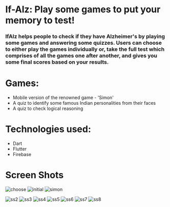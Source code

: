 # If-Alz: Play some games to put your memory to test!

### IfAlz helps people to check if they have Alzheimer's by playing some games and answering some quizzes. Users can choose to either play the games individually or, take the full test which comprises of all the games one after another, and gives you some final scores based on your results.


# Games:

- Mobile version of the renowned game - 'Simon'
- A quiz to identify some famous Indian personalities from their faces
- A quiz to check logical reasoning


# Technologies used:

- Dart
- Flutter
- Firebase

# Screen Shots

![choose](https://user-images.githubusercontent.com/51400182/74448468-05122d80-4ea1-11ea-8e0d-79a9ee5e04bb.gif)
![initial](https://user-images.githubusercontent.com/51400182/74449321-6c7cad00-4ea2-11ea-80f0-28d4f37747ed.gif)
![simon](https://user-images.githubusercontent.com/51400182/74449862-32f87180-4ea3-11ea-9a42-557a2c09e4e6.gif)


![ss2](http://drive.google.com/uc?export=view&id=1Fr_buRxgM698cGjg9N3PjyRryJvh2ws5)
![ss3](http://drive.google.com/uc?export=view&id=1Fnjttf82p2rg8_cBPUB7EGUdkOmRl3q3)
![ss4](https://drive.google.com/open?id=1Fkj-G1p4dX-A4i2jSJcyduwT46QPqZsa)
![ss5](https://drive.google.com/open?id=1E5tEK-_8-ujgsWoM9KbsD4hDnxKtXygc)
![ss6](https://drive.google.com/open?id=1FedM_RBZC-WJUiZ9iCaMAqa2f3W_Y2Jx)
![ss7](https://drive.google.com/open?id=1FXfctmSmLQUqYXwqRBmOWvgqg4KlSyWy)
![ss8](https://drive.google.com/open?id=1FLUrxOPflDmw9VlH2STQm6tH3Ixb5d2E)
